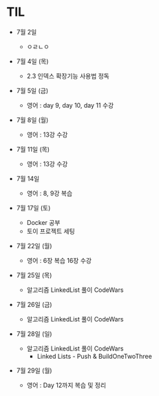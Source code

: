 
# TIL




* 7월 2일
  * ㅇㄹㄴㅇ

* 7월 4일 (목)
  * 2.3 인덱스 확장기능 사용법 정독
  
* 7월 5일 (금)
  * 영어 : day 9, day 10, day 11 수강

* 7월 8일 (월)
  * 영어 : 13강 수강

* 7월 11일 (목)
  * 영어 : 13강 수강

* 7월 14일 
  * 영어 : 8, 9강 복습

* 7월 17일 (토)
  * Docker 공부
  * 토이 프로젝트 세팅

* 7월 22일 (월)
  * 영어 : 6장 복습 16장 수강


* 7월 25일 (목)
  * 알고리즘 LinkedList 풀이 CodeWars

* 7월 26일 (금)
  * 알고리즘 LinkedList 풀이 CodeWars

* 7월 28일 (일)
  * 알고리즘 LinkedList 풀이 CodeWars 
    - Linked Lists - Push & BuildOneTwoThree

* 7월 29일 (월)
  * 영어 : Day 12까지 복습 및 정리
